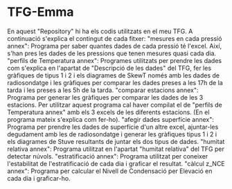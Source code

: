 # TFG-Emma
En aquest "Repository" hi ha els codis utilitzats en el meu TFG. A continuació s'explica el contingut de cada fitxer:
"mesures en cada pressió annex": Programa per saber quantes dades de cada pressió té l'excel. Així, s'han pres les dades de les pressions que tenen mesures quasi cada dia.
"perfils de Temperatura annex": Programes utilitzats per prendre les dades com s'explica en l'apartat de "Descripció de les dades" del TFG, fer les gràfiques de tipus 1 i 2 i els diagrames de SkewT només amb les dades de radiosondatge i les gràfiques per comparar les dades preses a les 17h de la tarda i les preses a les 5h de la tarda. 
"comparar estacions annex": Programa per generar les gràfiques per comparar les dades de les 3 estacions. Per utilitzar aquest programa cal haver compilat el de "perfils de Temperatura annex" amb els 3 excels de les diferents estacions. (En el programa mateix s'explica com fer-ho).
"afegir dades superfície annex": Programa per prendre les dades de superfície d'un altre excel, ajuntar-les degudament amb les de radiosondatge i generar les gràfiques tipus 1 i 2 i els diagrames de Stuve resultants de juntar els dos tipus de dades.
"humitat relativa annex": Programa utilitzat en l'apartat "humitat relativa" del TFG per detectar núvols.
"estratificació annex": Programa utilitzat per coneixer l'estabilitat de l'estratificació de cada dia i graficar el resultat.
"càlcul z_NCE annex": Programa per calcular el Nivell de Condensació per Elevació en cada dia i graficar-ho.
